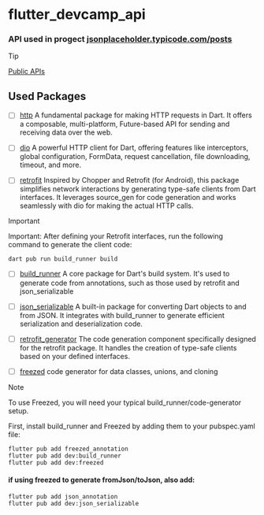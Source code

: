 # flutter_devcamp_api

### API used in progect [jsonplaceholder.typicode.com/posts](https://jsonplaceholder.typicode.com/posts)

> [!TIP]
> [Public APIs](https://github.com/public-apis/public-apis)

## Used Packages

  - [ ] [http](https://pub.dev/packages/http)
  A fundamental package for making HTTP requests in Dart. It offers a composable, multi-platform, Future-based API for sending and receiving data over the web.

  - [ ] [dio](https://pub.dev/packages/dio)
  A powerful HTTP client for Dart, offering features like interceptors, global configuration, FormData, request cancellation, file downloading, timeout, and more.

  - [ ] [retrofit](https://pub.dev/packages/retrofit)
  Inspired by Chopper and Retrofit (for Android), this package simplifies network interactions by generating type-safe clients from Dart interfaces. It leverages source_gen for code generation and works seamlessly with dio for making the actual HTTP calls.

> [!IMPORTANT]
> Important: After defining your Retrofit interfaces, run the following command to generate the client code:

````
dart pub run build_runner build
````

  - [ ] [build_runner](https://pub.dev/packages/build_runner)
  A core package for Dart's build system. It's used to generate code from annotations, such as those used by retrofit and json_serializable

  - [ ] [json_serializable](https://pub.dev/packages/json_serializable)
  A built-in package for converting Dart objects to and from JSON. It integrates with build_runner to generate efficient serialization and deserialization code.

  - [ ] [retrofit_generator](https://pub.dev/packages/retrofit_generator)
  The code generation component specifically designed for the retrofit package. It handles the creation of type-safe clients based on your defined interfaces.

  - [ ] [freezed](https://pub.dev/packages/freezed)
  code generator for data classes, unions, and cloning

  > [!NOTE]
  > To use Freezed, you will need your typical build_runner/code-generator setup.
  
  First, install build_runner and Freezed by adding them to your pubspec.yaml file:

  ````
  flutter pub add freezed_annotation
  flutter pub add dev:build_runner
  flutter pub add dev:freezed
  ````

  #### if using freezed to generate fromJson/toJson, also add:

  ````
  flutter pub add json_annotation
  flutter pub add dev:json_serializable
  ````

